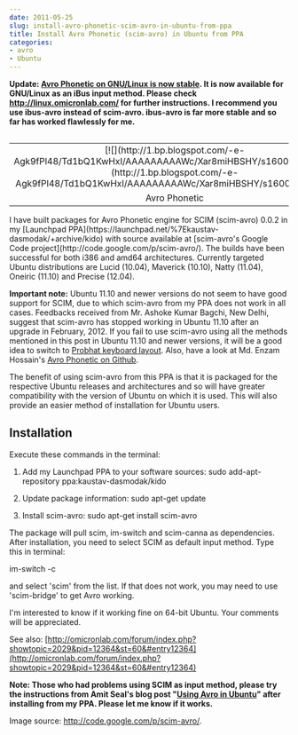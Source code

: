 ```yaml
---
date: 2011-05-25
slug: install-avro-phonetic-scim-avro-in-ubuntu-from-ppa
title: Install Avro Phonetic (scim-avro) in Ubuntu from PPA
categories:
- avro
- Ubuntu
---
```





**Update: [Avro Phonetic on GNU/Linux is now stable](http://kaustav.codebinders.com/2012/07/avro-phonetic-on-gnulinux-is-now-stable.html). It is now available for GNU/Linux as an iBus input method. Please check http://linux.omicronlab.com/ for further instructions. I recommend you use ibus-avro instead of scim-avro. ibus-avro is far more stable and so far has worked flawlessly for me.**








<table cellpadding="0" style="float: left; margin-right: 1em; text-align: left;" cellspacing="0" class="tr-caption-container" >
<tbody >
<tr >

<td style="text-align: center;" >[![](http://1.bp.blogspot.com/-e-Agk9fPl48/Td1bQ1KwHxI/AAAAAAAAAWc/Xar8miHBSHY/s1600/avro.png)](http://1.bp.blogspot.com/-e-Agk9fPl48/Td1bQ1KwHxI/AAAAAAAAAWc/Xar8miHBSHY/s1600/avro.png)
</td>
</tr>
<tr >

<td style="text-align: center;" class="tr-caption" >Avro Phonetic
</td>
</tr>
</tbody>
</table>
I have built packages for Avro Phonetic engine for SCIM (scim-avro) 0.0.2 in my [Launchpad PPA](https://launchpad.net/%7Ekaustav-dasmodak/+archive/kido) with source available at [scim-avro's Google Code project](http://code.google.com/p/scim-avro/). The builds have been successful for both i386 and amd64 architectures. Currently targeted Ubuntu distributions are Lucid (10.04), Maverick (10.10), Natty (11.04), Oneiric (11.10) and Precise (12.04).

**Important note:** Ubuntu 11.10 and newer versions do not seem to have good support for SCIM, due to which scim-avro from my PPA does not work in all cases. Feedbacks received from Mr. Ashoke Kumar Bagchi, New Delhi, suggest that scim-avro has stopped working in Ubuntu 11.10 after an upgrade in February, 2012. If you fail to use scim-avro using all the methods mentioned in this post in Ubuntu 11.10 and newer versions, it will be a good idea to switch to [Probhat keyboard layout](http://ekushey.org/?page/probhat_layout). Also, have a look at Md. Enzam Hossain's [Avro Phonetic on Github](https://github.com/Avro-Phonetic).<!-- more -->

The benefit of using scim-avro from this PPA is that it is packaged for the respective Ubuntu releases and architectures and so will have greater compatibility with the version of Ubuntu on which it is used. This will also provide an easier method of installation for Ubuntu users.


## Installation


Execute these commands in the terminal:




  1. Add my Launchpad PPA to your software sources:
sudo add-apt-repository ppa:kaustav-dasmodak/kido


  2. Update package information:
sudo apt-get update


  3. Install scim-avro:
sudo apt-get install scim-avro


The package will pull scim, im-switch and scim-canna as dependencies. After installation, you need to select SCIM as default input method. Type this in terminal:

im-switch -c

and select 'scim' from the list. If that does not work, you may need to use 'scim-bridge' to get Avro working.

I'm interested to know if it working fine on 64-bit Ubuntu. Your comments will be appreciated.

See also: [http://omicronlab.com/forum/index.php?showtopic=2029&pid=12364&st=60&#entry12364](http://omicronlab.com/forum/index.php?showtopic=2029&pid=12364&st=60&#entry12364)

**Note: Those who had problems using SCIM as input method, please try the instructions from Amit Seal's blog post "[Using Avro in Ubuntu](http://lordamit.blogspot.com/2010/05/using-avro-in-ubuntu.html)" after installing from my PPA. Please let me know if it works.**

Image source: http://code.google.com/p/scim-avro/.


